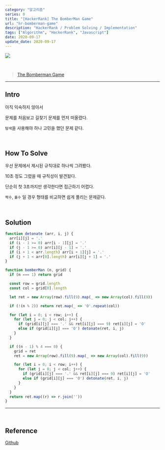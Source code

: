 ```yaml
---
category: "알고리즘"
series: 0
title: "[HackerRank] The BomberMan Game"
url: "hr-bomberman-game"
description: "HackerRank / Problem Solving / Implementation"
tags: ["Algorithm", "HackerRank", "Javascript"]
date: 2020-09-17
update_date: 2020-09-17
---
```

![](https://www.notion.so/image/https%3A%2F%2Fs3-us-west-2.amazonaws.com%2Fsecure.notion-static.com%2F9d41c1ed-b707-4925-a36b-726cc66c7341%2Fhacker-rank-logo.png?table=block&id=62d1f9a2-d7ad-4c7e-bb71-ee02ff10d667&width=3260&userId=&cache=v2)

<br>

> [The Bomberman Game](https://www.hackerrank.com/challenges/bomber-man/problem)

***

## Intro

아직 익숙하지 않아서

문제를 처음보고 길찾기 문제를 먼저 떠올렸다.

`탐색`을 사용해야 하나 고민을 했던 문제 같다.

<br>

## How To Solve

우선 문제에서 제시된 규칙대로 하나씩 그려봤다.

10초 정도 그렸을 때 규칙성이 발견됬다.

단순히 첫 3초까지만 생각한다면 접근하기 어렵다.

`짝수`, `홀수` 일 경우 형태를 비교하면 쉽게 풀리는 문제같다.

<br>

## Solution

```javascript
function detonate (arr, i, j) {
  arr[i][j] = '.'
  if (i - 1 >= 0) arr[i - 1][j] = '.'
  if (j - 1 >= 0) arr[i][j - 1] = '.'
  if (i + 1 < arr.length) arr[i + 1][j] = '.'
  if (j + 1 < arr[0].length) arr[i][j + 1] = '.'
}

function bomberMan (n, grid) {
  if (n === 1) return grid

  const row = grid.length
  const col = grid[0].length

  let ret = new Array(row).fill(9).map(_ => new Array(col).fill(9))

  if (!(n % 2)) return ret.map(_ => 'O'.repeat(col))

  for (let i = 0; i < row; i++) {
    for (let j = 0; j < col; j++) {
      if (grid[i][j] === '.' && ret[i][j] === 9) ret[i][j] = 'O'
      else if (grid[i][j] === 'O') detonate(ret, i, j)
    }
  }

  if ((n - 1) % 4 === 0) {
    grid = ret
    ret = new Array(row).fill(9).map(_ => new Array(col).fill(9))

    for (let i = 0; i < row; i++) {
      for (let j = 0; j < col; j++) {
        if (grid[i][j] === '.' && ret[i][j] === 9) ret[i][j] = 'O'
        else if (grid[i][j] === 'O') detonate(ret, i, j)
      }
    }
  }
  return ret.map((r) => r.join(''))
}
```
***

<br>

## Reference

<span class="reference">

[Github](https://github.com/akasai/Algorithm-Solutions/blob/master/HackerRank/Implementation/33.The_Bomberman_Game.js)

</span>
